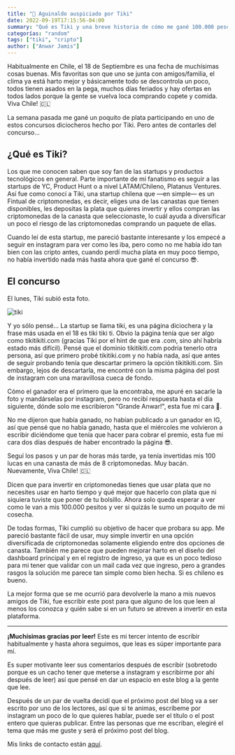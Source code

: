 ```yaml
---
title: "🎁 Aguinaldo auspiciado por Tiki"
date: 2022-09-19T17:15:56-04:00
summary: "Qué es Tiki y una breve historia de cómo me gané 100.000 pesos en una canasta diversificada de criptomonedas como BTC, ETH, BNB, ADA y otras"
categorías: "random"
tags: ["tiki", "cripto"]
author: ["Anwar Jamis"]
---
```

Habitualmente en Chile, el 18 de Septiembre es una fecha de muchísimas cosas buenas. Mis favoritas son que uno se junta con amigos/familia, el clima ya está harto mejor y básicamente todo se descontrola un poco, todos tienen asados en la pega, muchos días feriados y hay ofertas en todos lados porque la gente se vuelva loca comprando copete y comida. Viva Chile! 🇨🇱

La semana pasada me gané un poquito de plata participando en uno de estos concursos diciocheros hecho por Tiki. Pero antes de contarles del concurso...

## ¿Qué es Tiki?

Los que me conocen saben que soy fan de las startups y productos tecnológicos en general. Parte importante de mi fanatismo es seguir a las startups de YC, Product Hunt o a nivel LATAM/Chileno, Platanus Ventures. Así fue como conocí a Tiki, una startup chilena que —en simple— es un Fintual de criptomonedas, es decir, eliges una de las canastas que tienen disponibles, les depositas la plata que quieres invertir y ellos compran las criptomonedas de la canasta que seleccionaste, lo cuál ayuda a diversificar un poco el riesgo de las criptomonedas comprando un paquete de ellas.

Cuando leí de esta startup, me pareció bastante interesante y los empecé a seguir en instagram para ver como les iba, pero como no me había ido tan bien con las cripto antes, cuando perdí mucha plata en muy poco tiempo, no había invertido nada más hasta ahora que gané el concurso 😎.

## El concurso

El lunes, Tiki subió esta foto.

![tiki](/posts/tiki.png)

Y yo sólo pensé... La startup se llama tiki, es una página diciochera y la frase más usada en el 18 es tiki tiki ti. Obvio la página tenía que ser algo como tikitikiti.com (gracias Tiki por el hint de que era .com, sino ahí habría estado más difícil). Pensé que el dominio tikitikiti.com podría tenerlo otra persona, así que primero probé tikitiki.com y no había nada, así que antes de seguir probando tenía que descartar primero la opción tikitikiti.com. Sin embargo, lejos de descartarla, me encontré con la misma página del post de instagram con una maravillosa cueca de fondo.

Cómo el ganador era el primero que la encontraba, me apuré en sacarle la foto y mandárselas por instagram, pero no recibí respuesta hasta el día siguiente, dónde solo me escribieron "Grande Anwar!", esta fue mi cara 🙁.

No me dijeron que había ganado, no habían publicado a un ganador en IG, así que pensé que no había ganado, hasta que el miércoles me volvieron a escribir diciéndome que tenía que hacer para cobrar el premio, esta fue mi cara dos días después de haber encontrado la página 😎.

Seguí los pasos y un par de horas más tarde, ya tenía invertidas mis 100 lucas en una canasta de más de 8 criptomonedas. Muy bacán. Nuevamente, Viva Chile! 🇨🇱

Dicen que para invertir en criptomonedas tienes que usar plata que no necesites usar en harto tiempo y qué mejor que hacerlo con plata que ni siquiera tuviste que poner de tu bolsillo. Ahora solo queda esperar a ver como le van a mis 100.000 pesitos y ver si quizás le sumo un poquito de mi cosecha.

De todas formas, Tiki cumplió su objetivo de hacer que probara su app. Me pareció bastante fácil de usar, muy simple invertir en una opción diversificada de criptomonedas solamente eligiendo entre dos opciones de canasta. También me parece que pueden mejorar harto en el diseño del dashboard principal y en el registro de ingreso, ya que es un poco tedioso para mi tener que validar con un mail cada vez que ingreso, pero a grandes rasgos la solución me parece tan simple como bien hecha. Si es chileno es bueno.

La mejor forma que se me ocurrió para devolverle la mano a mis nuevos amigos de Tiki, fue escribir este post para que alguno de los que leen al menos los conozca y quién sabe si en un futuro se atreven a invertir en esta plataforma.

---
**¡Muchísimas gracias por leer!** Este es mi tercer intento de escribir habitualmente y hasta ahora seguimos, que leas es súper importante para mí.

Es super motivante leer sus comentarios después de escribir (sobretodo porque es un cacho tener que meterse a instagram  y escribirme por ahí después de leer) así que pensé en dar un espacio en este blog a la gente que lee.

Después de un par de vuelta decidí que el próximo post del blog va a ser escrito por uno de los lectores, así que si te animas, escríbeme por instagram un poco de lo que quieres hablar, puede ser el título o el post entero que quieras publicar. Entre las personas que me escriban, elegiré el tema que más me guste y será el próximo post del blog.

Mis links de contacto están [aquí](https://www.anwarjamis.com/contact/).

